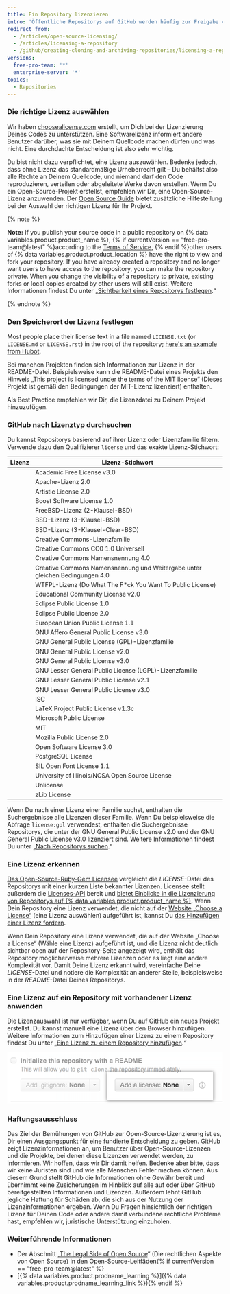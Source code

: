```yaml
---
title: Ein Repository lizenzieren
intro: 'Öffentliche Repositorys auf GitHub werden häufig zur Freigabe von Open-Source-Software genutzt. Damit Dein Repository wirklich Open Source ist, musst Du es lizenzieren, damit andere die Software kostenlos nutzen, verändern und verteilen können.'
redirect_from:
  - /articles/open-source-licensing/
  - /articles/licensing-a-repository
  - /github/creating-cloning-and-archiving-repositories/licensing-a-repository
versions:
  free-pro-team: '*'
  enterprise-server: '*'
topics:
  - Repositories
---
```

### Die richtige Lizenz auswählen

Wir haben [choosealicense.com](https://choosealicense.com) erstellt, um Dich bei der Lizenzierung Deines Codes zu unterstützen. Eine Softwarelizenz informiert andere Benutzer darüber, was sie mit Deinem Quellcode machen dürfen und was nicht. Eine durchdachte Entscheidung ist also sehr wichtig.

Du bist nicht dazu verpflichtet, eine Lizenz auszuwählen. Bedenke jedoch, dass ohne Lizenz das standardmäßige Urheberrecht gilt – Du behältst also alle Rechte an Deinem Quellcode, und niemand darf den Code reproduzieren, verteilen oder abgeleitete Werke davon erstellen. Wenn Du ein Open-Source-Projekt erstellst, empfehlen wir Dir, eine Open-Source-Lizenz anzuwenden. Der [Open Source Guide](https://opensource.guide/legal/#which-open-source-license-is-appropriate-for-my-project) bietet zusätzliche Hilfestellung bei der Auswahl der richtigen Lizenz für Ihr Projekt.

{% note %}

**Note:** If you publish your source code in a public repository on {% data variables.product.product_name %}, {% if currentVersion == "free-pro-team@latest" %}according to the [Terms of Service](/articles/github-terms-of-service), {% endif %}other users of {% data variables.product.product_location %} have the right to view and fork your repository. If you have already created a repository and no longer want users to have access to the repository, you can make the repository private. When you change the visibility of a repository to private, existing forks or local copies created by other users will still exist. Weitere Informationen findest Du unter „[Sichtbarkeit eines Repositorys festlegen](/github/administering-a-repository/setting-repository-visibility).“

{% endnote %}

### Den Speicherort der Lizenz festlegen

Most people place their license text in a file named `LICENSE.txt` (or `LICENSE.md` or `LICENSE.rst`) in the root of the repository; [here's an example from Hubot](https://github.com/github/hubot/blob/master/LICENSE.md).

Bei manchen Projekten finden sich Informationen zur Lizenz in der README-Datei. Beispielsweise kann die README-Datei eines Projekts den Hinweis „This project is licensed under the terms of the MIT license“ (Dieses Projekt ist gemäß den Bedingungen der MIT-Lizenz lizenziert) enthalten.

Als Best Practice empfehlen wir Dir, die Lizenzdatei zu Deinem Projekt hinzuzufügen.

### GitHub nach Lizenztyp durchsuchen

Du kannst Repositorys basierend auf ihrer Lizenz oder Lizenzfamilie filtern. Verwende dazu den Qualifizierer `license` und das exakte Lizenz-Stichwort:

| Lizenz | Lizenz-Stichwort                                                                              |
| ------ | --------------------------------------------------------------------------------------------- |
|        | Academic Free License v3.0 | `afl-3.0`                                                        |
|        | Apache-Lizenz 2.0 | `apache-2.0`                                                              |
|        | Artistic License 2.0 | `artistic-2.0`                                                         |
|        | Boost Software License 1.0 | `bsl-1.0`                                                        |
|        | FreeBSD-Lizenz (2-Klausel-BSD) | `bsd-2-clause`                                               |
|        | BSD-Lizenz (3-Klausel-BSD) | `bsd-3-clause`                                                   |
|        | BSD-Lizenz (3-Klausel-Clear-BSD) | `bsd-3-clause-clear`                                       |
|        | Creative Commons-Lizenzfamilie | `cc`                                                         |
|        | Creative Commons CC0 1.0 Universell | `cc0-1.0`                                               |
|        | Creative Commons Namensnennung 4.0 | `cc-by-4.0`                                              |
|        | Creative Commons Namensnennung und Weitergabe unter gleichen Bedingungen 4.0 | `cc-by-sa-4.0` |
|        | WTFPL-Lizenz (Do What The F*ck You Want To Public License) | `wtfpl`                          |
|        | Educational Community License v2.0 | `ecl-2.0`                                                |
|        | Eclipse Public License 1.0 | `epl-1.0`                                                        |
|        | Eclipse Public License 2.0 | `epl-2.0`                                                        |
|        | European Union Public License 1.1 | `eupl-1.1`                                                |
|        | GNU Affero General Public License v3.0 | `agpl-3.0`                                           |
|        | GNU General Public License (GPL)-Lizenzfamilie | `gpl`                                        |
|        | GNU General Public License v2.0 | `gpl-2.0`                                                   |
|        | GNU General Public License v3.0 | `gpl-3.0`                                                   |
|        | GNU Lesser General Public License (LGPL)-Lizenzfamilie | `lgpl`                               |
|        | GNU Lesser General Public License v2.1 | `lgpl-2.1`                                           |
|        | GNU Lesser General Public License v3.0 | `lgpl-3.0`                                           |
|        | ISC | `isc`                                                                                   |
|        | LaTeX Project Public License v1.3c | `lppl-1.3c`                                              |
|        | Microsoft Public License | `ms-pl`                                                            |
|        | MIT | `mit`                                                                                   |
|        | Mozilla Public License 2.0 | `mpl-2.0`                                                        |
|        | Open Software License 3.0 | `osl-3.0`                                                         |
|        | PostgreSQL License | `postgresql`                                                             |
|        | SIL Open Font License 1.1 | `ofl-1.1`                                                         |
|        | University of Illinois/NCSA Open Source License | `ncsa`                                      |
|        | Unlicense | `unlicense`                                                                       |
|        | zLib License | `zlib`                                                                         |

Wenn Du nach einer Lizenz einer Familie suchst, enthalten die Suchergebnisse alle Lizenzen dieser Familie. Wenn Du beispielsweise die Abfrage `license:gpl` verwendest, enthalten die Suchergebnisse Repositorys, die unter der GNU General Public License v2.0 und der GNU General Public License v3.0 lizenziert sind. Weitere Informationen findest Du unter „[Nach Repositorys suchen](/articles/searching-for-repositories/#search-by-license).“

### Eine Lizenz erkennen

[Das Open-Source-Ruby-Gem Licensee](https://github.com/licensee/licensee) vergleicht die *LICENSE*-Datei des Repositorys mit einer kurzen Liste bekannter Lizenzen. Licensee stellt außerdem die [Licenses-API](/rest/reference/licenses) bereit und [bietet Einblicke in die Lizenzierung von Repositorys auf {% data variables.product.product_name %}](https://github.com/blog/1964-open-source-license-usage-on-github-com). Wenn Dein Repository eine Lizenz verwendet, die nicht auf der [Website „Choose a License“](https://choosealicense.com/appendix/) (eine Lizenz auswählen) aufgeführt ist, kannst Du [das Hinzufügen einer Lizenz fordern](https://github.com/github/choosealicense.com/blob/gh-pages/CONTRIBUTING.md#adding-a-license).

Wenn Dein Repository eine Lizenz verwendet, die auf der Website „Choose a License“ (Wähle eine Lizenz) aufgeführt ist, und die Lizenz nicht deutlich sichtbar oben auf der Repository-Seite angezeigt wird, enthält das Repository möglicherweise mehrere Lizenzen oder es liegt eine andere Komplexität vor. Damit Deine Lizenz erkannt wird, vereinfache Deine *LICENSE*-Datei und notiere die Komplexität an anderer Stelle, beispielsweise in der *README*-Datei Deines Repositorys.

### Eine Lizenz auf ein Repository mit vorhandener Lizenz anwenden

Die Lizenzauswahl ist nur verfügbar, wenn Du auf GitHub ein neues Projekt erstellst. Du kannst manuell eine Lizenz über den Browser hinzufügen. Weitere Informationen zum Hinzufügen einer Lizenz zu einem Repository findest Du unter „[Eine Lizenz zu einem Repository hinzufügen](/articles/adding-a-license-to-a-repository).“

![Screenshot der Lizenzauswahl auf GitHub.com](/assets/images/help/repository/repository-license-picker.png)

### Haftungsausschluss

Das Ziel der Bemühungen von GitHub zur Open-Source-Lizenzierung ist es, Dir einen Ausgangspunkt für eine fundierte Entscheidung zu geben. GitHub zeigt Lizenzinformationen an, um Benutzer über Open-Source-Lizenzen und die Projekte, bei denen diese Lizenzen verwendet werden, zu informieren. Wir hoffen, dass wir Dir damit helfen. Bedenke aber bitte, dass wir keine Juristen sind und wie alle Menschen Fehler machen können. Aus diesem Grund stellt GitHub die Informationen ohne Gewähr bereit und übernimmt keine Zusicherungen im Hinblick auf alle auf oder über GitHub bereitgestellten Informationen und Lizenzen. Außerdem lehnt GitHub jegliche Haftung für Schäden ab, die sich aus der Nutzung der Lizenzinformationen ergeben. Wenn Du Fragen hinsichtlich der richtigen Lizenz für Deinen Code oder andere damit verbundene rechtliche Probleme hast, empfehlen wir, juristische Unterstützung einzuholen.

### Weiterführende Informationen

- Der Abschnitt „[The Legal Side of Open Source](https://opensource.guide/legal/)“ (Die rechtlichen Aspekte von Open Source) in den Open-Source-Leitfäden{% if currentVersion == "free-pro-team@latest" %}
- [{% data variables.product.prodname_learning %}]({% data variables.product.prodname_learning_link %}){% endif %}
